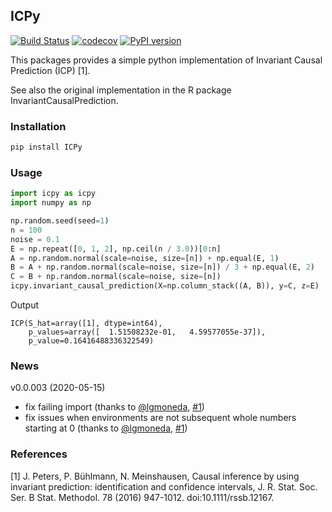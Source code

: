 ## ICPy
[![Build Status](https://travis-ci.com/jan-glx/ICPy.svg?branch=master)](https://travis-ci.org/jan-glx/ICPy) [![codecov](https://codecov.io/gh/jan-glx/ICPy/branch/master/graph/badge.svg)](https://codecov.io/gh/jan-glx/ICPy) [![PyPI version](https://badge.fury.io/py/ICPy.svg)](https://badge.fury.io/py/ICPy)

This packages provides a simple python implementation of Invariant Causal Prediction (ICP) [1].

See also the original implementation in the R package InvariantCausalPrediction.
### Installation
``` bash
pip install ICPy
```
### Usage
``` python
import icpy as icpy
import numpy as np

np.random.seed(seed=1)
n = 100
noise = 0.1
E = np.repeat([0, 1, 2], np.ceil(n / 3.0))[0:n]
A = np.random.normal(scale=noise, size=[n]) + np.equal(E, 1)
B = A + np.random.normal(scale=noise, size=[n]) / 3 + np.equal(E, 2)
C = B + np.random.normal(scale=noise, size=[n])
icpy.invariant_causal_prediction(X=np.column_stack((A, B)), y=C, z=E)
```
Output

```
ICP(S_hat=array([1], dtype=int64), 
    p_values=array([  1.51508232e-01,   4.59577055e-37]), 
    p_value=0.16416488336322549)
```

### News
v0.0.003 (2020-05-15)
* fix failing import (thanks to [@lgmoneda](https://github.com/lgmoneda), [#1](https://github.com/jan-glx/ICPy/pull/1))
* fix issues when environments are not subsequent whole numbers starting at 0 (thanks to [@lgmoneda](https://github.com/lgmoneda), [#1](https://github.com/jan-glx/ICPy/pull/1))

### References
[1] J. Peters, P. Bühlmann, N. Meinshausen, Causal inference by using invariant prediction: identification and confidence intervals, J. R. Stat. Soc. Ser. B Stat. Methodol. 78 (2016) 947-1012. doi:10.1111/rssb.12167.
